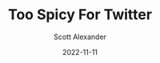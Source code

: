 ---
layout: podcast
title: "Too Spicy For Twitter"
author: Scott Alexander
description: https://astralcodexten.substack.com/p/too-spicy-for-twitter
date: 2022-11-11
length: 29673
duration: 7
guid: too-spicy-for-twitter
---